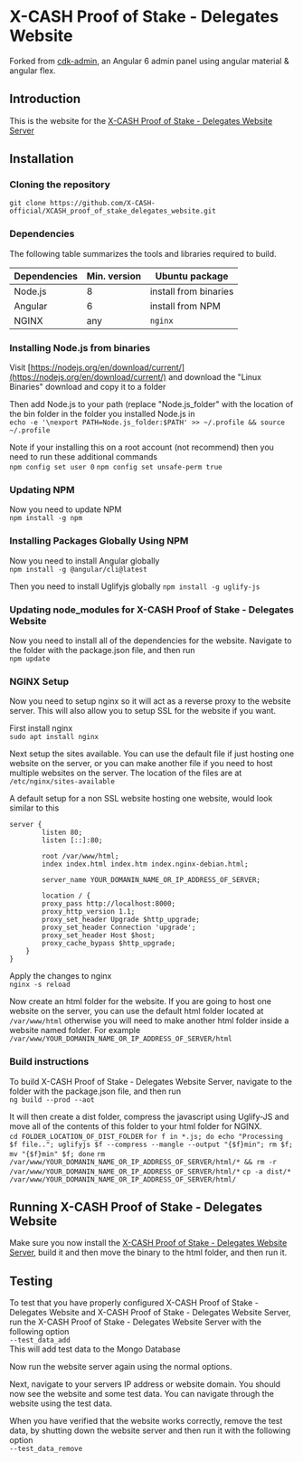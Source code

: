 # X-CASH Proof of Stake - Delegates Website

Forked from [cdk-admin](https://github.com/codetok/cdk-admin), an Angular 6 admin panel using angular material & angular flex.

## Introduction

This is the website for the [X-CASH Proof of Stake - Delegates Website Server](https://github.com/X-CASH-official/XCASH_proof_of_stake_delegates_website_server)

## Installation



### Cloning the repository

`git clone https://github.com/X-CASH-official/XCASH_proof_of_stake_delegates_website.git`



### Dependencies

The following table summarizes the tools and libraries required to build. 

| Dependencies                                 | Min. version  | Ubuntu package            |
| -------------------------------------------- | ------------- | ------------------------- |
| Node.js                                      | 8             |  install from binaries    | 
| Angular                                      | 6             |  install from NPM         | 
| NGINX                                        | any           |  `nginx`                  | 



### Installing Node.js from binaries

Visit [https://nodejs.org/en/download/current/](https://nodejs.org/en/download/current/) and download the "Linux Binaries" download and copy it to a folder

Then add Node.js to your path (replace "Node.js_folder" with the location of the bin folder in the folder you installed Node.js in  
`echo -e '\nexport PATH=Node.js_folder:$PATH' >> ~/.profile && source ~/.profile`

Note if your installing this on a root account (not recommend) then you need to run these additional commands  
`npm config set user 0`
`npm config set unsafe-perm true`



### Updating NPM

Now you need to update NPM  
`npm install -g npm`



### Installing Packages Globally Using NPM

Now you need to install Angular globally  
`npm install -g @angular/cli@latest`

Then you need to install Uglifyjs globally
`npm install -g uglify-js`



### Updating node_modules for X-CASH Proof of Stake - Delegates Website

Now you need to install all of the dependencies for the website. Navigate to the folder with the package.json file, and then run  
`npm update`



### NGINX Setup

Now you need to setup nginx so it will act as a reverse proxy to the website server. This will also allow you to setup SSL for the website if you want.

First install nginx  
`sudo apt install nginx`

Next setup the sites available. You can use the default file if just hosting one website on the server, or you can make another file if you need to host multiple websites on the server. The location of the files are at `/etc/nginx/sites-available`

A default setup for a non SSL website hosting one website, would look similar to this  
```
server {
        listen 80;
        listen [::]:80;

        root /var/www/html;
        index index.html index.htm index.nginx-debian.html;

        server_name YOUR_DOMANIN_NAME_OR_IP_ADDRESS_OF_SERVER;

        location / {
        proxy_pass http://localhost:8000;
        proxy_http_version 1.1;
        proxy_set_header Upgrade $http_upgrade;
        proxy_set_header Connection 'upgrade';
        proxy_set_header Host $host;
        proxy_cache_bypass $http_upgrade;
    }
}
```

Apply the changes to nginx  
`nginx -s reload`

Now create an html folder for the website. If you are going to host one website on the server, you can use the default html folder located at `/var/www/html` otherwise you will need to make another html folder inside a website named folder. For example `/var/www/YOUR_DOMANIN_NAME_OR_IP_ADDRESS_OF_SERVER/html`

### Build instructions

To build X-CASH Proof of Stake - Delegates Website Server, navigate to the folder with the package.json file, and then run  
`ng build --prod --aot`

It will then create a dist folder, compress the javascript using Uglify-JS and move all of the contents of this folder to your html folder for NGINX.  
`cd FOLDER_LOCATION_OF_DIST_FOLDER`
`for f in *.js; do echo "Processing $f file.."; uglifyjs $f --compress --mangle --output "{$f}min"; rm $f; mv "{$f}min" $f; done`
`rm /var/www/YOUR_DOMANIN_NAME_OR_IP_ADDRESS_OF_SERVER/html/* && rm -r /var/www/YOUR_DOMANIN_NAME_OR_IP_ADDRESS_OF_SERVER/html/*`
`cp -a dist/* /var/www/YOUR_DOMANIN_NAME_OR_IP_ADDRESS_OF_SERVER/html/`



## Running X-CASH Proof of Stake - Delegates Website
Make sure you now install the [X-CASH Proof of Stake - Delegates Website Server](https://github.com/X-CASH-official/XCASH_proof_of_stake_delegates_website_server), build it and then move the binary to the html folder, and then run it.


## Testing

To test that you have properly configured X-CASH Proof of Stake - Delegates Website and X-CASH Proof of Stake - Delegates Website Server, run the X-CASH Proof of Stake - Delegates Website Server with the following option  
`--test_data_add`  
This will add test data to the Mongo Database

Now run the website server again using the normal options.

Next, navigate to your servers IP address or website domain. You should now see the website and some test data. You can navigate through the website using the test data.

When you have verified that the website works correctly, remove the test data, by shutting down the website server and then run it with the following option  
`--test_data_remove`